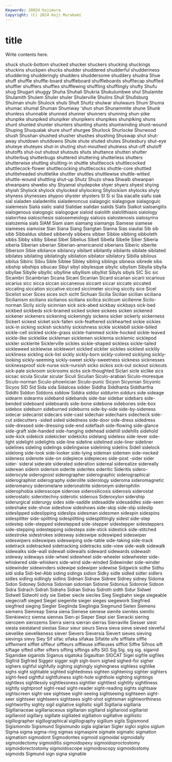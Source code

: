 ```yaml
---
Keywords: 20024 kojimura
Copyright: (C) 2024 Koji Murakami
---
```


# title

Write contents here.



shuck shuck-bottom shucked
shucker shuckers shucking shuckings shuckins shuckpen shucks shudder shuddered shudderful
shudderiness shuddering shudderingly shudders shuddersome shuddery shudna Shue shuff shuffle
shuffle-board shuffleboard shuffleboards shufflecap shuffled shuffler shufflers shuffles shufflewing shuffling
shufflingly shufty Shufu shug Shugart shuggy Shuha Shuhali Shukria Shukulumbwe
shul Shulamite Shulamith Shulem Shuler shuler Shulerville Shulins Shull Shullsburg
Shulman shuln Shulock shuls Shult Shultz shulwar shulwaurs Shum Shuma
shumac shumal Shuman Shumway 'shun shun Shunammite shune Shunk shunless
shunnable shunned shunner shunners shunning shun-pike shunpike shunpiked shunpiker shunpikers
shunpikes shunpiking shuns shunt shunted shunter shunters shunting shunts shuntwinding
shunt-wound Shuping Shuqualak shure shurf shurgee Shurlock Shurlocke Shurwood shush
Shushan shushed shusher shushes shushing Shuswap shut shut-away shutdown shutdowns
Shute shute shuted shutes Shutesbury shut-eye shuteye shuteyes shut-in shuting
shut-mouthed shutness shut-off shutoff shutoffs shut-out shutout shutouts shuts shuttance
shutten shutter shutterbug shutterbugs shuttered shuttering shutterless shutters shutterwise shutting
shutting-in shuttle shuttlecock shuttlecocked shuttlecock-flower shuttlecocking shuttlecocks shuttle-core shuttled shuttleheaded
shuttlelike shuttler shuttles shuttlewise shuttle-witted shuttle-wound shuttling shut-up Shutz Shuzo
shwa Shwalb shwanpan shwanpans shwebo shy Shyamal shydepoke shyer shyers
shyest shying shyish Shylock shylock shylocked shylocking Shylockism shylocks shyly
shyness shynesses shypoo shyster shysters SI Si si Sia siacalle
siafu siak sial sialaden sialadenitis sialadenoncus sialagogic sialagogue sialagoguic sialemesis
Sialia sialic sialid Sialidae sialidan sialids Sialis Sialkot sialoangitis sialogenous
sialogogic sialogogue sialoid sialolith sialolithiasis sialology sialorrhea sialoschesis sialosemeiology sialosis
sialostenosis sialosyrinx sialozemia sials SIAM Siam siam siamang siamangs Siamese
siamese siameses siamoise Sian Siana Siang Siangtan Sianna Sias siauliai
Sib sib sibb Sibbaldus sibbed sibbendy sibbens sibber Sibbie sibbing
sibboleth sibbs Sibby sibby Sibeal Sibel Sibelius Sibell Sibella Sibelle
Siber Siberia siberia Siberian siberian Siberian-americanoid siberians Siberic siberite Siberson
Sibie sibilance sibilancy sibilant sibilantly sibilants sibilate sibilated sibilates sibilating
sibilatingly sibilation sibilator sibilatory Sibilla sibilous sibilus Sibiric Sibiu Sible
Siblee Sibley sibling siblings sibness sibrede sibs sibship sibships sibucao
Sibyl sibyl sibylesque sibylic sibylism Sibylla sibylla sibyllae Sibylle sibyllic
sibylline sibyllism sibyllist Sibyls sibyls SIC Sic sic Sicambri Sicambrian
Sicana Sicani Sicanian Sicard sicarian sicarii sicarious sicarius sicc sicca
siccan siccaneous siccant siccar siccate siccated siccating siccation siccative sicced
siccimeter siccing siccity sice Sicel Siceliot sicer Sices sices sich
sicht Sichuan Sicilia Sicilian sicilian siciliana Sicilianism siciliano sicilianos sicilians
sicilica sicilicum sicilienne Sicilo-norman Sicily sicily sicinnian sick sick-abed sickbay
sickbays sick-bed sickbed sickbeds sick-brained sicked sickee sickees sicken sickened
sickener sickeners sickening sickeningly sickens sicker sickerly sickerness Sickert sickest
sicket sick-fallen sick-feathered sickhearted sickie sickies sick-in sicking sickish sickishly
sickishness sickle sicklebill sickle-billed sickle-cell sickled sickle-grass sickle-hammed sickle-hocked sickle-leaved
sickle-like sicklelike sickleman sicklemen sicklemia sicklemic sicklepod sickler sicklerite Sicklerville
sickles sickle-shaped sickless sickle-tailed sickleweed sicklewise sicklewort sicklied sicklier sicklies
sickliest sicklily sickliness sickling sick-list sickly sickly-born sickly-colored sicklying sickly-looking
sickly-seeming sickly-sweet sickly-sweetness sickness sicknesses sicknessproof sick-nurse sick-nursish sicko sickos
sick-out sickout sickouts sick-pale sickroom sickrooms sicks sick-thoughted Siclari sicle
siclike sics sicsac sicula Sicular sicular Siculi Siculian Siculo-arabian Siculo-moresque
Siculo-norman Siculo-phoenician Siculo-punic Sicyon Sicyonian Sicyonic Sicyos SID Sid Sida
sida Sidalcea sidder Siddha Siddhanta Siddhartha Siddhi Siddon Siddons siddow
Siddra siddur siddurim siddurs side sideage sidearm sidearms sideband sidebands
side-bar sidebar sidebars side-bended sideboard sideboards side-bone sidebone sidebones side-box
sidebox sideburn sideburned sideburns side-by-side side-by-sideness sidecar sidecarist sidecars side-cast
sidechair sidechairs sidecheck side-cut sidecutters -sided sided sidedness side-door side-dress
sidedress side-dressed side-dressing side-end sideflash side-flowing side-glance side-graft side-handed side-hanging
sidehead sidehill sidehills sidehold side-kick sidekick sidekicker sidekicks sidelang sideless
side-lever side-light sidelight sidelights side-line sideline sidelined side-liner sideliner sidelines
sideling sidelings sidelingwise sidelining sidelins Sidell sidelock sidelong side-look side-looker
side-lying sideman sidemen side-necked sideness sidenote side-on sidepiece sidepieces side-post
-sider sider sider- sideral siderate siderated sideration sidereal siderealize sidereally
siderean siderin siderism siderite siderites sideritic Sideritis sidero- siderocyte siderognost
siderographer siderographic siderographical siderographist siderography siderolite siderology sideroma sideromagnetic sideromancy
sideromelane sideronatrite sideronym siderophilin siderophobia sideroscope siderose siderosilicosis siderosis siderostat
siderostatic siderotechny siderotic siderous Sideroxylon sidership siderurgical siderurgy sides side-saddle
sidesaddle sidesaddles side-seen sideshake side-show sideshow sideshows side-skip side-slip sideslip
sideslipped sideslipping sideslips sidesman sidesmen sidespin sidespins sidesplitter side-splitting sidesplitting
sidesplittingly sidest side-step sidestep side-stepped sidestepped side-stepper sidestepper sidesteppers side-stepping
sidestepping sidesteps side-stick sidestick side-stitched sidestroke sidestrokes sidesway sideswipe sideswiped
sideswiper sideswipers sideswipes sideswiping side-table side-taking side-track sidetrack sidetracked sidetracking
sidetracks side-view side-walk sidewalk sidewalks side-wall sidewall sidewalls sideward sidewards
sidewash sideway sideways side-wheel sidewheel side-wheeler sidewheeler side-whiskered side-whiskers side-wind
side-winded Sidewinder side-winder sidewinder sidewinders sidewipe sidewiper sidewise Sidgwick sidhe
Sidhu sidi sidia Sidi-bel-Abb siding sidings sidion Sidky sidle sidled
sidler sidlers sidles sidling sidlingly sidlins Sidman Sidnaw Sidnee Sidney
sidney Sidoma Sidon Sidoney Sidonia Sidonian sidonian Sidonie Sidonius Sidonnie
Sidoon Sidra Sidrach Sidrah Sidrahs Sidran Sidras Sidroth sidth Sidur
Sidwel Sidwell Sidwohl sidy sie Sieber siecle siecles Sieg Siegbahn
siege siegeable siegecraft sieged Siegel siegenite sieger sieges siegework Siegfried
siegfried sieging Siegler Sieglinda Sieglingia Siegmund Sielen Siemens siemens Siemreap
Siena siena Sienese sienese sienite sienites sienitic Sienkiewicz sienna siennas
Sien-pi Sieper Siepi sier Sieracki siering sierozem sierozems Sierra sierra
sierran sierras Sierraville Siesser siest siesta siestaland siestas Sieur sieur
sieurs Sieva sieva sieve sieved sieveful sievelike sievelikeness siever Sievers
Sieversia Sievert sieves sieving sievings sievy Siey Sif sifac sifaka
sifakas Sifatite sife siffilate siffle sifflement sifflet siffleur siffleurs siffleuse
siffleuses sifflot Siffre Sifnos sift siftage sifted sifter sifters sifting
siftings sifts SIG Sig Sig. sig sig. siganid Siganidae siganids
Siganus sigatoka Sigaultian SIGCAT Sigel sigfile sigfiles Sigfrid Sigfried Siggeir
sigger sigh sigh-born sighed sighed-for sigher sighers sighful sighfully sighing
sighingly sighingness sighless sighlike sighs sight sightable sighted sightedness sighten
sightening sighter sighters sight-feed sightful sightfulness sight-hole sighthole sighting sightings
sightless sightlessly sightlessness sightlier sightliest sightlily sightliness sightly sightproof sight-read
sight-reader sight-reading sights sightsaw sightscreen sight-see sightsee sight-seeing sightseeing sightseen
sight-seer sightseer sightseers sightsees sight-shot sightsman sightworthiness sightworthy sighty sigil
sigilative sigilistic sigill Sigillaria sigillaria Sigillariaceae sigillariaceous sigillarian sigillarid sigillarioid
sigillarist sigillaroid sigillary sigillate sigillated sigillation sigillative sigillistic sigillographer sigillographical
sigillography sigillum sigils Sigismond Sigismondo Sigismund Sigismundo sigla siglarian Sigler
sigloi siglos siglum Sigma sigma sigma-ring sigmas sigmaspire sigmate sigmatic
sigmation sigmatism sigmodont Sigmodontes sigmoid sigmoidal sigmoidally sigmoidectomy sigmoiditis sigmoidopexy
sigmoidoproctostomy sigmoidorectostomy sigmoidoscope sigmoidoscopy sigmoidostomy sigmoids Sigmund sign signa signable

